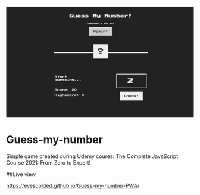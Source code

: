 ![cover](./src/assets/img/cover.png)

# Guess-my-number

Simple game created during Udemy coures: The Complete JavaScript Course 2021: From Zero to Expert!

##Live view

https://evescolded.github.io/Guess-my-number-PWA/

